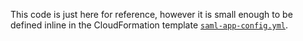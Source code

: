 
This code is just here for reference, however it is small enough to be defined inline in the CloudFormation template [`saml-app-config.yml`](../templates/saml-app-config.yml).